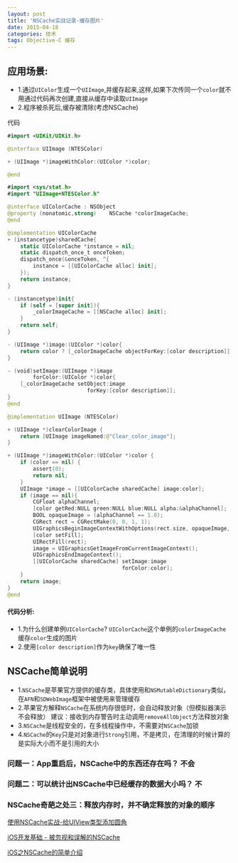 ```yaml
---
layout: post
title: 'NSCache实战记录-缓存图片'
date: 2015-04-18
categories: 技术
tags: Objective-C 缓存
---
```


## 应用场景:
- 1.通过`UIColor`生成一个`UIImage`,并缓存起来,这样,如果下次传同一个`color`就不用通过代码再次创建,直接从缓存中读取`UIImage`
- 2.程序被杀死后,缓存被清除(考虑NSCache)

代码
```swift
#import <UIKit/UIKit.h>

@interface UIImage (NTESColor)

+ (UIImage *)imageWithColor:(UIColor *)color;

@end
```

```swift
#import <sys/stat.h>
#import "UIImage+NTESColor.h"

@interface UIColorCache : NSObject
@property (nonatomic,strong)    NSCache *colorImageCache;
@end

@implementation UIColorCache
+ (instancetype)sharedCache{
    static UIColorCache *instance = nil;
    static dispatch_once_t onceToken;
    dispatch_once(&onceToken, ^{
        instance = [[UIColorCache alloc] init];
    });
    return instance;
}

- (instancetype)init{
    if (self = [super init]){
        _colorImageCache = [[NSCache alloc] init];
    }
    return self;
}

- (UIImage *)image:(UIColor *)color{
    return color ? [_colorImageCache objectForKey:[color description]] : nil;
}

- (void)setImage:(UIImage *)image
        forColor:(UIColor *)color{
    [_colorImageCache setObject:image
                         forKey:[color description]];
}
@end

@implementation UIImage (NTESColor)

+ (UIImage *)clearColorImage {
    return [UIImage imageNamed:@"Clear_color_image"];
}

+ (UIImage *)imageWithColor:(UIColor *)color {    
    if (color == nil) {
        assert(0);
        return nil;
    }
    UIImage *image = [[UIColorCache sharedCache] image:color];
    if (image == nil){
        CGFloat alphaChannel;
        [color getRed:NULL green:NULL blue:NULL alpha:&alphaChannel];
        BOOL opaqueImage = (alphaChannel == 1.0);
        CGRect rect = CGRectMake(0, 0, 1, 1);
        UIGraphicsBeginImageContextWithOptions(rect.size, opaqueImage, [UIScreen mainScreen].scale);
        [color setFill];
        UIRectFill(rect);
        image = UIGraphicsGetImageFromCurrentImageContext();
        UIGraphicsEndImageContext();
        [[UIColorCache sharedCache] setImage:image
                                    forColor:color];
    }
    return image;
}
@end
```

#### 代码分析:
- 1.为什么创建单例`UIColorCache`?
`UIColorCache`这个单例的`colorImageCache`缓存`color`生成的图片
- 2.使用`[color description]`作为`key`确保了唯一性



## NSCache简单说明
- 1.`NSCache`是苹果官方提供的缓存类，具体使用和`NSMutableDictionary`类似，在`AFN`和`SDWebImage`框架中被使用来管理缓存
- 2.苹果官方解释`NSCache`在系统内存很低时，会自动释放对象（但模拟器演示不会释放）
    建议：接收到内存警告时主动调用`removeAllObject`方法释放对象
- 3.`NSCache`是线程安全的，在多线程操作中，不需要对`NSCache`加锁
- 4.`NSCache`的`Key`只是对对象进行`Strong`引用，不是拷贝，在清理的时候计算的是实际大小而不是引用的大小


### 问题一：App重启后，NSCache中的东西还存在吗？ 不会
### 问题二：可以统计出NSCache中已经缓存的数据大小吗？  不
### NSCache奇葩之处三：释放内存时，并不确定释放的对象的顺序


[使用NSCache实战-给UIView类型添加圆角](https://github.com/dongxiexidu/UIViewRoundCorner)

[iOS开发基础 - 被忽视和误解的NSCache](https://www.jianshu.com/p/e456b7b9f52d)

[iOS之NSCache的简单介绍](https://www.jianshu.com/p/8ad9ff204f73)
